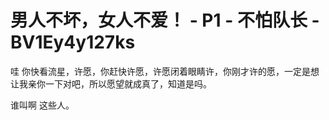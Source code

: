 # 男人不坏，女人不爱！ - P1 - 不怕队长 - BV1Ey4y127ks

哇 你快看流星，许愿，你赶快许愿，许愿闭着眼睛许，你刚才许的愿，一定是想让我亲你一下对吧，所以愿望就成真了，知道是吗。

谁叫啊 这些人。